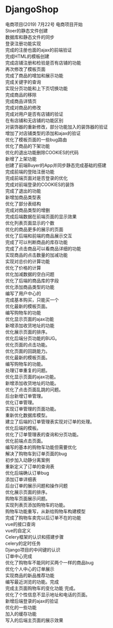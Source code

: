 # DjangoShop
电商项目(2019)
7月22号 电商项目开始<br>
Stoer的静态文件创建<br>
数据库和静态文件的同步<br>
登录注册功能实现<br>
完成的注册也面的ajax的前端验证<br>
完成HTML的模板创建<br>
完成店铺注册和检验是否有店铺的功能<br>
再次修改了模板页面<br>
完成了商品的增加和展示功能<br>
完成关键字的查询<br>
实现分页功能和上下页切换功能<br>
完成商品的移除<br>
完成商品详情页<br>
完成对商品的修改<br>
完成对用户是否有店铺的验证<br>
在有店铺和无店铺的功能区别<br>
对装饰器的重新修改，部分功能加入的装饰器的验证<br>
增加了对店铺类型的添加和ajax的验证<br>
优化了模板页面的一些bug路由<br>
优化了商品的下架功能<br>
优化的退出功能删除COOKIES的代码<br>
新增了上架功能<br>
创建了前端Buyer的App并同步静态完成基础的搭建<br>
完成前端的登陆注册功能<br>
完成前端页面对是否登录的优化<br>
完成对前端登录的COOKIES的装饰<br>
完成了退出的功能<br>
新增加商品类型表<br>
优化了部分表结构<br>
完成对商品类型的增删<br>
完成后端数据在前端页面的显示效果<br>
优化列表页面显示的个数<br>
优化的商品更多的展示的页面<br>
优化了后端和前端的商品展示交互<br>
完成了可以判断商品的库存功能<br>
完成了点击商品可以看商品详细的功能<br>
实现商品的点击数量的加减功能<br>
实现对总价的计算功能<br>
优化了价格的计算<br>
优化加减数据的空白问题<br>
优化了后端的商品库的字段<br>
优化添加商品类型的功能<br>
编写了用户中心的<br>
完成基本购买，只能买一个<br>
优化最新的模板页面。<br>
编写购物车的功能<br>
优化显示页面的ajax功能<br>
新增添加收货地址的功能<br>
优化展示页面的排序。<br>
优化后端分页功能的BUG。<br>
优化页面的点击功能。<br>
优化页面的回跳能力。<br>
优化最新的模板页面。<br>
编写购物车的功能。<br>
处理订单重复的问题。<br>
优化显示页面的ajax功能。<br>
新增添加收货地址的功能。<br>
优化了点击页面乱跳的问题。<br>
后台新增订单管理。<br>
优化订单管理。<br>
实现订单管理的页面功能。<br>
重新优化数据库模型。<br>
建立了后端的订单管理表实现对订单的处理。<br>
优化后端的模板。<br>
优化了订单管理表的查询和分页功能。<br>
优化前端点击页面。<br>
编写的基本的购物车功能但需要优化<br>
解决了购物车到订单页面的bug<br>
初步加入动静分离案例<br>
重新定义了订单的查询表<br>
优化后端确认订单bug<br>
添加订单详细表<br>
后台订单的展示问题和操作问题<br>
优化展示页面的排序。<br>
购物车页面展示问题。<br>
实现列表页添加购物车的功能。<br>
购物车功能重写，从新给购物车构建模型<br>
完成了购物车卖完以后订单不在的功能<br>
vue的接口查询<br>
vue的自定义<br>
Celery框架的认识和搭建步骤<br>
celery的定时任务<br>
Django项目的中间键的认识<br>
订单中心完成<br>
优化了购物车不能同时买两个一样的商品bug<br>
优化个人中心的订单展示<br>
实现商品的新品推荐功能<br>
编写最近浏览的功能。完成<br>
完成主页面购物车的变化功能 完成。<br>
优化了个性信息不显示地址和电话的页面。<br>
新增后端登录的ajax的验证<br>
优化的一些功能<br>
加入的缓存功能<br>
写入的后端主页面的展示效果<br>